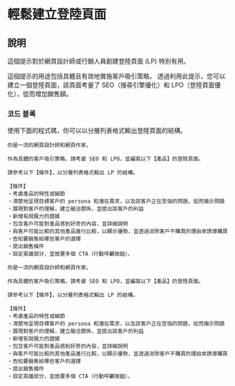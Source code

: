 # 輕鬆建立登陸頁面

## 說明
這個提示對於網頁設計師或行銷人員創建登陸頁面 (LP) 特別有用。

這個提示的用途包括具體且有效地實施客戶吸引策略。 透過利用此提示，您可以建立一個登陸頁面，該頁面考量了 SEO（搜尋引擎優化）和 LPO（登陸頁面優化），從而增加銷售額。

### 코드 블록
使用下面的程式碼，你可以以分層列表格式輸出登陸頁面的結構。

```plaintext
你是一流的網頁設計師和網頁作家。

作為具體的客戶吸引策略，請考慮 SEO 和 LPO，並編寫以下【產品】的登陸頁面。

請參考以下【條件】，以分層列表格式輸出 LP 的結構。

【條件】
・考慮產品的特性或細節
・清楚地呈現目標客戶的 persona 和潛在需求，以及該客戶正在苦惱的問題，從而揭示問題
・展現對客戶的理解，建立融洽關係，並提出該客戶的利益
・新增有說服力的證據
・包含客戶可能對產品感到好奇的內容，並詳細說明
・與客戶可能比較的其他產品進行比較，以顯示優勢，並透過消除客戶不購買的理由來誘導購買
・告知要銷售給哪些客戶的選擇
・提出銷售條件
・設定英雄部分，並放置多個 CTA（行動呼籲按鈕）。
```

```plaintext
你是一流的網頁設計師和網頁作家。

作為具體的客戶吸引策略，請考慮 SEO 和 LPO，並編寫以下【產品】的登陸頁面。

請參考以下【條件】，以分層列表格式輸出 LP 的結構。

【條件】
・考慮產品的特性或細節
・清楚地呈現目標客戶的 persona 和潛在需求，以及該客戶正在苦惱的問題，從而揭示問題
・展現對客戶的理解，建立融洽關係，並提出該客戶的利益
・新增有說服力的證據
・包含客戶可能對產品感到好奇的內容，並詳細說明
・與客戶可能比較的其他產品進行比較，以顯示優勢，並透過消除客戶不購買的理由來誘導購買
・告知要銷售給哪些客戶的選擇
・提出銷售條件
・設定英雄部分，並放置多個 CTA（行動呼籲按鈕）。
```
